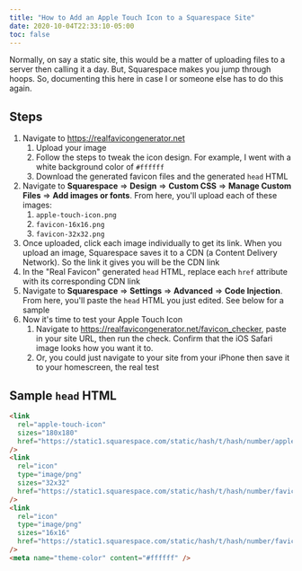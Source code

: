 ```yaml
---
title: "How to Add an Apple Touch Icon to a Squarespace Site"
date: 2020-10-04T22:33:10-05:00
toc: false
---
```


Normally, on say a static site, this would be a matter of uploading files to a server then calling it a day. But, Squarespace makes you jump through hoops. So, documenting this here in case I or someone else has to do this again.

## Steps

1. Navigate to <https://realfavicongenerator.net>
    1. Upload your image
    1. Follow the steps to tweak the icon design. For example, I went with a white background color of `#ffffff`
    1. Download the generated favicon files and the generated `head` HTML
1. Navigate to **Squarespace** => **Design** => **Custom CSS** => **Manage Custom Files** => **Add images or fonts**. From here, you'll upload each of these images:
    1. `apple-touch-icon.png`
    1. `favicon-16x16.png`
    1. `favicon-32x32.png`
1. Once uploaded, click each image individually to get its link. When you upload an image, Squarespace saves it to a CDN (a Content Delivery Network). So the link it gives you will be the CDN link
1. In the "Real Favicon" generated `head` HTML, replace each `href` attribute with its corresponding CDN link
1. Navigate to **Squarespace** => **Settings** => **Advanced** => **Code Injection**. From here, you'll paste the `head` HTML you just edited. See below for a sample
1. Now it's time to test your Apple Touch Icon
    1. Navigate to <https://realfavicongenerator.net/favicon_checker>, paste in your site URL, then run the check. Confirm that the iOS Safari image looks how you want it to. 
    1. Or, you could just navigate to your site from your iPhone then save it to your homescreen, the real test

## Sample `head` HTML

```html
<link
  rel="apple-touch-icon"
  sizes="180x180"
  href="https://static1.squarespace.com/static/hash/t/hash/number/apple-touch-icon.png"
/>
<link
  rel="icon"
  type="image/png"
  sizes="32x32"
  href="https://static1.squarespace.com/static/hash/t/hash/number/favicon-32x32.png"
/>
<link
  rel="icon"
  type="image/png"
  sizes="16x16"
  href="https://static1.squarespace.com/static/hash/t/hash/number/favicon-16x16.png"
/>
<meta name="theme-color" content="#ffffff" />
```
